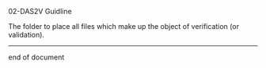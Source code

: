 02-DAS2V Guidline

The folder to place all files which make up the object of verification
(or validation). 

----
end of document
